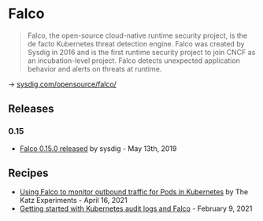 # Falco

> Falco, the open-source cloud-native runtime security project, is the de facto Kubernetes threat detection engine. Falco was created by Sysdig in 2016 and is the first runtime security project to join CNCF as an incubation-level project. Falco detects unexpected application behavior and alerts on threats at runtime.

→ [sysdig.com/opensource/falco/](https://sysdig.com/opensource/falco/)

## Releases

### 0.15

- [Falco 0.15.0 released](https://sysdig.com/blog/falco-0-15-0-released/) by sysdig - May 13th, 2019

## Recipes

- [Using Falco to monitor outbound traffic for Pods in Kubernetes](https://www.rkatz.xyz/post/2021-04-16-falco-network-monitoring/) by The Katz Experiments - April 16, 2021
- [Getting started with Kubernetes audit logs and Falco](https://sysdig.com/blog/kubernetes-audit-log-falco/) - February 9, 2021
